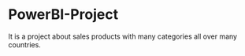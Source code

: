 # PowerBI-Project
It is a project about sales products with many categories all over many countries.

